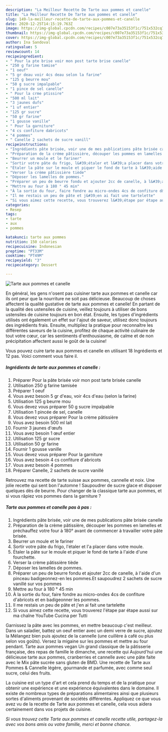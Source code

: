```yaml
---
description: "La Meilleur Recette De Tarte aux pommes et canelle"
title: "La Meilleur Recette De Tarte aux pommes et canelle"
slug: 149-la-meilleur-recette-de-tarte-aux-pommes-et-canelle
date: 2020-12-25T14:15:19.763Z
image: https://img-global.cpcdn.com/recipes/c007e73a35153f1c/751x532cq70/tarte-aux-pommes-et-canelle-photo-principale-de-la-recette.jpg
thumbnail: https://img-global.cpcdn.com/recipes/c007e73a35153f1c/751x532cq70/tarte-aux-pommes-et-canelle-photo-principale-de-la-recette.jpg
cover: https://img-global.cpcdn.com/recipes/c007e73a35153f1c/751x532cq70/tarte-aux-pommes-et-canelle-photo-principale-de-la-recette.jpg
author: Ina Sandoval
ratingvalue: 5
reviewcount: 14
recipeingredient:
- " Pour la pte brise voir mon post tarte brise canelle"
- "250 g farine tamise"
- "1 oeuf"
- "5 gr deau voir 4cs deau selon la farine"
- "125 g beurre mou"
- "50 g sucre impalpable"
- "1 pince de sel canelle"
- " Pour la crme ptissire"
- "500 ml lait"
- "3 jaunes dufs"
- "1 uf entier"
- "125 gr sucre"
- "50 gr farine"
- "1 gousse vanille"
- " Pour la garniture"
- "4 cs confiture dabricots"
- "4 pommes"
- " Canelle 2 sachets de sucre vanill"
recipeinstructions:
- "Ingrédients pâte brisée, voir une de mes publications pâte brisée canelle"
- "Préparation de la crème pâtissière, découper les pommes en lamelles et préchauffez votre four à 180° avant de commencer à travailler votre pâte brisée."
- "Beurrer un moule et le fariner"
- "Sortir votre pâte du frigo, l&#39;étaler et l&#39;a placer dans votre moule."
- "Étaler la pâte sur le moule et piquer le fond de tarte à l&#39;aide d&#39;une fourchette."
- "Verser la crème pâtissière tiède"
- "Déposer les lamelles de pommes."
- "Préparer un peu de beurre fondu et ajouter 2cc de canelle, à l&#39;aide d&#39;un pinceau badigeonnez-en les pommes.Et saupoudrez 2 sachets de sucre vanillé sur vos pommes"
- "Mettre au four à 180 ° 45 min"
- "À la sortie du four, faire fondre au micro-ondes 4cs de confiture d&#39;abricots et en badigeonner les pommes."
- "Il me restais un peu de pâte et j&#39;en ai fait une tartelette"
- "Si vous aimez cette recette, vous trouverez l&#39;étape par étape aussi sur ma chaîne YouTube Cucina per Tutti"
categories:
- Resep
tags:
- tarte
- aux
- pommes

katakunci: tarte aux pommes 
nutrition: 150 calories
recipecuisine: Indonesian
preptime: "PT33M"
cooktime: "PT49M"
recipeyield: "3"
recipecategory: Dessert

---
```



![Tarte aux pommes et canelle](https://img-global.cpcdn.com/recipes/c007e73a35153f1c/751x532cq70/tarte-aux-pommes-et-canelle-photo-principale-de-la-recette.jpg)

En général, les gens n'osent pas cuisiner tarte aux pommes et canelle car ils ont peur que la nourriture ne soit pas délicieuse. Beaucoup de choses affectent la qualité gustative de tarte aux pommes et canelle! En partant de la qualité des ustensiles de cuisine, veillez toujours à utiliser de bons ustensiles de cuisine toujours en bon état. Ensuite, les types d'ingrédients utilisés ont également un effet sur l'ajout de saveur, utilisez donc toujours des ingrédients frais. Ensuite, multipliez la pratique pour reconnaître les différentes saveurs de la cuisine, profitez de chaque activité culinaire de tout votre cœur, car les sentiments d'enthousiasme, de calme et de non précipitation affectent aussi le goût de la cuisine!

<!--inarticleads1-->

Vous pouvez cuire tarte aux pommes et canelle en utilisant 18 Ingrédients et 12 pas. Voici comment vous faire il.

##### Ingrédients de tarte aux pommes et canelle :

1. Préparer  Pour la pâte brisée voir mon post tarte brisée canelle
1. Utilisation 250 g farine tamisée
1. Préparer 1 oeuf
1. Vous avez besoin 5 gr d&#39;eau, voir 4cs d&#39;eau (selon la farine)
1. Utilisation 125 g beurre mou
1. Vous devez vous préparer 50 g sucre impalpable
1. Utilisation 1 pincée de sel, canelle
1. Vous devez vous préparer  Pour la crème pâtissière
1. Vous avez besoin 500 ml lait
1. Fournir 3 jaunes d&#39;œufs
1. Vous avez besoin 1 œuf entier
1. Utilisation 125 gr sucre
1. Utilisation 50 gr farine
1. Fournir 1 gousse vanille
1. Vous devez vous préparer  Pour la garniture
1. Vous avez besoin 4 cs confiture d&#39;abricots
1. Vous avez besoin 4 pommes
1. Préparer  Canelle, 2 sachets de sucre vanillé


Retrouvez ma recette de tarte suisse aux pommes, cannelle et noix. Une jolie recette qui sent bon l&#39;automne ! Saupoudrer de sucre glace et disposer quelques dès de beurre. Pour changer de la classique tarte aux pommes, et si vous râpiez vos pommes dans la garniture ? 

<!--inarticleads2-->

##### Tarte aux pommes et canelle pas à pas :

1. Ingrédients pâte brisée, voir une de mes publications pâte brisée canelle
1. Préparation de la crème pâtissière, découper les pommes en lamelles et préchauffez votre four à 180° avant de commencer à travailler votre pâte brisée.
1. Beurrer un moule et le fariner
1. Sortir votre pâte du frigo, l&#39;étaler et l&#39;a placer dans votre moule.
1. Étaler la pâte sur le moule et piquer le fond de tarte à l&#39;aide d&#39;une fourchette.
1. Verser la crème pâtissière tiède
1. Déposer les lamelles de pommes.
1. Préparer un peu de beurre fondu et ajouter 2cc de canelle, à l&#39;aide d&#39;un pinceau badigeonnez-en les pommes.Et saupoudrez 2 sachets de sucre vanillé sur vos pommes
1. Mettre au four à 180 ° 45 min
1. À la sortie du four, faire fondre au micro-ondes 4cs de confiture d&#39;abricots et en badigeonner les pommes.
1. Il me restais un peu de pâte et j&#39;en ai fait une tartelette
1. Si vous aimez cette recette, vous trouverez l&#39;étape par étape aussi sur ma chaîne YouTube Cucina per Tutti


Garnissez la pâte avec les pommes, en mettre beaucoup c&#39;est meilleur. Dans un saladier, battez un oeuf entier avec un demi verre de sucre, ajoutez la Mélangez bien puis ajoutez de la cannelle (une cuillère à café ou plus selon vos goûts). Versez la migaine sur les pommes et mettre au four pendant. Tarte aux pommes vegan Un grand classique de la pâtisserie française, des repas de famille le dimanche, une recette qui Aujourd&#39;hui une délicieuse tarte aux pommes, cranberries et cannelle avec une pâte faite avec le Mix pâte sucrée sans gluten de BMD. Une recette de Tarte aux Pommes &amp; Cannelle légère, gourmande et parfumée, avec comme seul sucre, celui des fruits. 

<!--inarticleads1-->

<p>
La cuisine est un type d'art et cela prend du temps et de la pratique pour obtenir une expérience et une expérience équivalentes dans le domaine. Il existe de nombreux types de préparations alimentaires ainsi que plusieurs sortes d'aliments provenant de sociétés différentes. Appliquez ce que vous avez vu de la recette de Tarte aux pommes et canelle, cela vous aidera certainement dans vos projets de cuisine.
</p>

<p>
<i>Si vous trouvez cette Tarte aux pommes et canelle recette utile, partagez-la avec vos bons amis ou votre famille, merci et bonne chance.</i>
</p>
